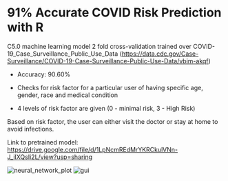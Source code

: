 # 91% Accurate COVID Risk Prediction with R

C5.0 machine learning model 2 fold cross-validation trained over COVID-19_Case_Surveillance_Public_Use_Data (https://data.cdc.gov/Case-Surveillance/COVID-19-Case-Surveillance-Public-Use-Data/vbim-akqf)
- Accuracy: 90.60%

- Checks for risk factor for a particular user of having specific age, gender, race and medical condition
- 4 levels of risk factor are given (0 - minimal risk, 3 - High Risk)

Based on risk factor, the user can either visit the doctor or stay at home to avoid infections.

Link to pretrained model: https://drive.google.com/file/d/1LpNcmREdMrYKRCkulVNn-J_iIXQsIi2L/view?usp=sharing

![neural_network_plot](https://github.com/nshreyasvi/covid_machine_learning/blob/main/c5.0.png)
![gui](https://github.com/nshreyasvi/covid_machine_learning/blob/main/gui.PNG)

